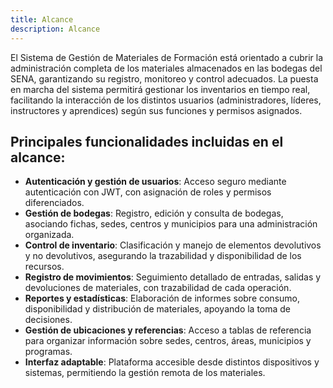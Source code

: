 ```yaml
---
title: Alcance 
description: Alcance
---
```


El Sistema de Gestión de Materiales de Formación está orientado a cubrir la administración completa de los materiales almacenados en las bodegas del SENA, garantizando su registro, monitoreo y control adecuados. La puesta en marcha del sistema permitirá gestionar los inventarios en tiempo real, facilitando la interacción de los distintos usuarios (administradores, líderes, instructores y aprendices) según sus funciones y permisos asignados.

## Principales funcionalidades incluidas en el alcance:

- **Autenticación y gestión de usuarios**: Acceso seguro mediante autenticación con JWT, con asignación de roles y permisos diferenciados.
- **Gestión de bodegas**: Registro, edición y consulta de bodegas, asociando fichas, sedes, centros y municipios para una administración organizada.
- **Control de inventario**: Clasificación y manejo de elementos devolutivos y no devolutivos, asegurando la trazabilidad y disponibilidad de los recursos.
- **Registro de movimientos**: Seguimiento detallado de entradas, salidas y devoluciones de materiales, con trazabilidad de cada operación.
- **Reportes y estadísticas**: Elaboración de informes sobre consumo, disponibilidad y distribución de materiales, apoyando la toma de decisiones.
- **Gestión de ubicaciones y referencias**: Acceso a tablas de referencia para organizar información sobre sedes, centros, áreas, municipios y programas.
- **Interfaz adaptable**: Plataforma accesible desde distintos dispositivos y sistemas, permitiendo la gestión remota de los materiales. 